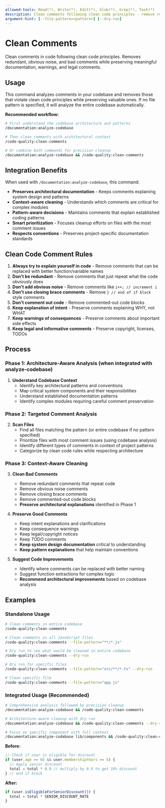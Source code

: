 ```yaml
---
allowed-tools: Read(*), Write(*), Edit(*), Glob(*), Grep(*), Task(*)
description: Clean comments following clean code principles - remove redundant, obvious, and bad comments while preserving meaningful ones
argument-hint: [--file-pattern=<pattern>] [--dry-run]
---
```


# Clean Comments

Clean comments in code following clean code principles. Removes redundant, obvious noise, and bad comments while preserving meaningful documentation, warnings, and legal comments.

## Usage

This command analyzes comments in your codebase and removes those that violate clean code principles while preserving valuable ones. If no file pattern is specified, it will analyze the entire codebase automatically.

**Recommended workflow:**

```bash
# First understand the codebase architecture and patterns
/documentation:analyze-codebase

# Then clean comments with architectural context
/code-quality:clean-comments

# Or combine both commands for precision cleanup
/documentation:analyze-codebase && /code-quality:clean-comments
```

## Integration Benefits

When used with `/documentation:analyze-codebase`, this command:

- **Preserves architectural documentation** - Keeps comments explaining system design and patterns
- **Context-aware cleaning** - Understands which comments are critical for complex modules
- **Pattern-aware decisions** - Maintains comments that explain established coding patterns
- **Smart prioritization** - Focuses cleanup efforts on files with the most comment issues
- **Respects conventions** - Preserves project-specific documentation standards

## Clean Code Comment Rules

1. **Always try to explain yourself in code** - Remove comments that can be replaced with better function/variable names
2. **Don't be redundant** - Remove comments that just repeat what the code obviously does
3. **Don't add obvious noise** - Remove comments like `i++; // increment i`
4. **Don't use closing brace comments** - Remove `} // end of if block` style comments
5. **Don't comment out code** - Remove commented-out code blocks
6. **Keep explanation of intent** - Preserve comments explaining WHY, not WHAT
7. **Keep warnings of consequences** - Preserve comments about important side effects
8. **Keep legal and informative comments** - Preserve copyright, licenses, TODOs

## Process

### Phase 1: Architecture-Aware Analysis (when integrated with analyze-codebase)

1. **Understand Codebase Context**
   - Identify key architectural patterns and conventions
   - Map critical system components and their responsibilities
   - Understand established documentation patterns
   - Identify complex modules requiring careful comment preservation

### Phase 2: Targeted Comment Analysis

2. **Scan Files**
   - Find all files matching the pattern (or entire codebase if no pattern specified)
   - Prioritize files with most comment issues (using codebase analysis)
   - Identify different types of comments in context of project patterns
   - Categorize by clean code rules while respecting architecture

### Phase 3: Context-Aware Cleaning

3. **Clean Bad Comments**
   - Remove redundant comments that repeat code
   - Remove obvious noise comments
   - Remove closing brace comments
   - Remove commented-out code blocks
   - **Preserve architectural explanations** identified in Phase 1

4. **Preserve Good Comments**
   - Keep intent explanations and clarifications
   - Keep consequence warnings
   - Keep legal/copyright notices
   - Keep TODO comments
   - **Keep system design documentation** critical to understanding
   - **Keep pattern explanations** that help maintain conventions

5. **Suggest Code Improvements**
   - Identify where comments can be replaced with better naming
   - Suggest function extractions for complex logic
   - **Recommend architectural improvements** based on codebase analysis

## Examples

### Standalone Usage

```bash
# Clean comments in entire codebase
/code-quality:clean-comments

# Clean comments in all JavaScript files
/code-quality:clean-comments --file-pattern="**/*.js"

# Dry run to see what would be cleaned in entire codebase
/code-quality:clean-comments --dry-run

# Dry run for specific files
/code-quality:clean-comments --file-pattern="src/**/*.ts" --dry-run

# Clean specific file
/code-quality:clean-comments --file-pattern="app.js"
```

### Integrated Usage (Recommended)

```bash
# Comprehensive analysis followed by precision cleanup
/documentation:analyze-codebase && /code-quality:clean-comments

# Architecture-aware cleanup with dry run
/documentation:analyze-codebase && /code-quality:clean-comments --dry-run

# Focus on specific component with full context
/documentation:analyze-codebase lib/components && /code-quality:clean-comments --file-pattern="lib/components/**/*"
```

**Before:**

```javascript
// Check if user is eligible for discount
if (user.age >= 65 && user.membershipYears >= 5) {
  // Apply senior discount
  total = total * 0.9 // multiply by 0.9 to get 10% discount
} // end if block
```

**After:**

```javascript
if (user.isEligibleForSeniorDiscount()) {
  total = total * SENIOR_DISCOUNT_RATE
}
```
